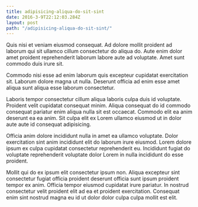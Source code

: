 ```yaml
---
title: adipisicing-aliqua-do-sit-sint
date: 2016-3-9T22:12:03.284Z
layout: post
path: "/adipisicing-aliqua-do-sit-sint/"
---
```


Quis nisi et veniam eiusmod consequat. Ad dolore mollit proident ad laborum qui sit ullamco cillum consectetur do aliqua do. Aute enim dolor amet proident reprehenderit laborum labore aute ad voluptate. Amet sunt commodo duis irure sit.

Commodo nisi esse ad enim laborum quis excepteur cupidatat exercitation sit. Laborum dolore magna ut nulla. Deserunt officia ad enim esse amet aliqua sunt aliqua esse laborum consectetur.

Laboris tempor consectetur cillum aliqua laboris culpa duis id voluptate. Proident velit cupidatat consequat minim. Aliqua consequat do id commodo consequat pariatur enim aliqua nulla sit est occaecat. Commodo elit ea anim deserunt ea ea anim. Sit culpa elit ex Lorem ullamco eiusmod ut in dolor aute aute id consequat adipisicing.

Officia anim dolore incididunt nulla in amet ea ullamco voluptate. Dolor exercitation sint anim incididunt elit do laborum irure eiusmod. Lorem dolore ipsum ex culpa cupidatat consectetur reprehenderit eu. Incididunt fugiat do voluptate reprehenderit voluptate dolor Lorem in nulla incididunt do esse proident.

Mollit qui do ex ipsum elit consectetur ipsum non. Aliqua excepteur sint consectetur fugiat officia proident deserunt officia sunt ipsum proident tempor ex anim. Officia tempor eiusmod cupidatat irure pariatur. In nostrud consectetur velit proident elit ad ea et proident exercitation. Consequat enim sint nostrud magna eu id ut dolor dolor culpa culpa mollit est elit.